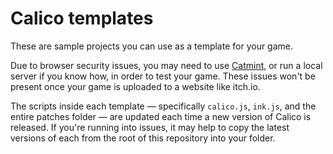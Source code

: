 # Calico templates

These are sample projects you can use as a template for your game. 

Due to browser security issues, you may need to use [Catmint](https://elliotherriman.itch.io/catmint), or run a local server if you know how, in order to test your game. These issues won't be present once your game is uploaded to a website like itch.io.

The scripts inside each template — specifically `calico.js`, `ink.js`, and the entire patches folder — are updated each time a new version of Calico is released. If you're running into issues, it may help to copy the latest versions of each from the root of this repository into your folder.